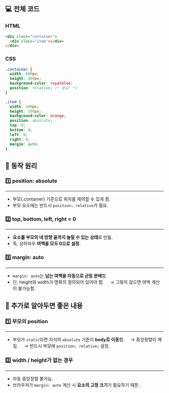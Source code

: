 
## 💻 전체 코드

### HTML
```html
<div class="container">
  <div class="item"></div>
</div>
``` 
### CSS
```css
.container {
  width: 600px;
  height: 300px;
  background-color: royalblue;
  position: relative; /* 중요! */
}

.item {
  width: 100px;
  height: 100px;
  background-color: orange;
  position: absolute;
  top: 0;
  bottom: 0;
  left: 0;
  right: 0;
  margin: auto;
}
```

  
## 🧩 동작 원리
### 1️⃣ position: absolute
---
- 부모(.container) 기준으로 위치를 제어할 수 있게 함.  
- 부모 요소에는 반드시 `position: relative`가 필요.

### 2️⃣ top, bottom, left, right = 0
---
- **요소를 부모의 네 방향 끝까지 늘릴 수 있는 상태**로 만듦.  
- 즉, 상하좌우 **여백을 모두 0으로 설정**.
  

### 3️⃣ margin: auto
---
- `margin: auto`는 **남는 여백을 자동으로 균등 분배**함.  
- 단, height와 width가 명확히 정의되어 있어야 함.  
  → 그렇지 않으면 여백 계산이 불가능함.

## 🧠 추가로 알아두면 좋은 내용

### 1️⃣ 부모의 position
---
- 부모가 `static`이면 자식의 `absolute` 기준이 **body로 이동**함.  
  → 중앙정렬이 깨짐.  
  → 반드시 부모에 `position: relative;` 설정.

### 2️⃣ width / height가 없는 경우
---
- 자동 중앙정렬 불가능.  
- 브라우저가 `margin: auto` 계산 시 **요소의 고정 크기**가 필요하기 때문.
